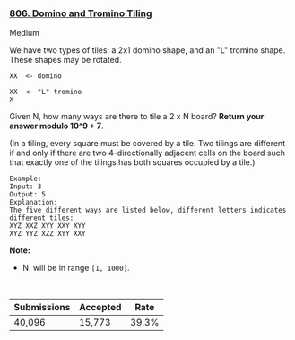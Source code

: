### [806. Domino and Tromino Tiling](https://leetcode.com/problems/domino-and-tromino-tiling/)

Medium

We have two types of tiles: a 2x1 domino shape, and an "L" tromino shape. These shapes may be rotated.

```
XX  <- domino

XX  <- "L" tromino
X
```

Given N, how many ways are there to tile a 2 x N board? __Return your answer modulo 10^9 + 7__.

(In a tiling, every square must be covered by a tile. Two tilings are different if and only if there are two 4-directionally adjacent cells on the board such that exactly one of the tilings has both squares occupied by a tile.)

```
Example:
Input: 3
Output: 5
Explanation: 
The five different ways are listed below, different letters indicates different tiles:
XYZ XXZ XYY XXY XYY
XYZ YYZ XZZ XYY XXY
```

__Note:__

*   N  will be in range `` [1, 1000] ``.

 

| Submissions    | Accepted     | Rate   |
| -------------- | ------------ | ------ |
| 40,096 | 15,773 | 39.3% |